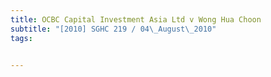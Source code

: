 ```yaml
---
title: OCBC Capital Investment Asia Ltd v Wong Hua Choon 
subtitle: "[2010] SGHC 219 / 04\_August\_2010"
tags:


---
```


